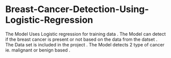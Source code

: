# Breast-Cancer-Detection-Using-Logistic-Regression
The Model Uses Logistic regression for training data .
The Model can detect if the breast cancer is present or not based on the data from the datset .
The Data set is included in the project .
The Model detects 2 type of cancer ie. malignant or benign based .
